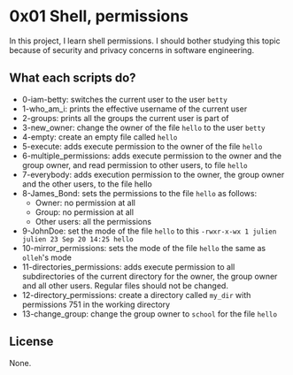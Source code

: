 # 0x01 Shell, permissions

In this project, I learn shell permissions. I should bother studying this topic because of security and privacy concerns in software engineering.

## What each scripts do?

* 0-iam-betty: switches the current user to the user `betty`
* 1-who_am_i: prints the effective username of the current user
* 2-groups: prints all the groups the current user is part of
* 3-new_owner: change the owner of the file `hello` to the user `betty`
* 4-empty: create an empty file called `hello`
* 5-execute: adds execute permission to the owner of the file `hello`
* 6-multiple_permissions: adds execute permission to the owner and the group owner, and read permission to other users, to file `hello`
* 7-everybody: adds execution permission to the owner, the group owner and the other users, to the file hello
* 8-James_Bond: sets the permissions to the file `hello` as follows:
  * Owner: no permission at all
  * Group: no permission at all
  * Other users: all the permissions
* 9-JohnDoe: set the mode of the file `hello` to this ```-rwxr-x-wx 1 julien julien 23 Sep 20 14:25 hello```
* 10-mirror_permissions: sets the mode of the file `hello` the same as `olleh`'s mode
* 11-directories_permissions: adds execute permission to all subdirectories of the current directory for the owner, the group owner and all other users. Regular files should not be changed.
* 12-directory_permissions: create a directory called `my_dir` with permissions 751 in the working directory
* 13-change_group: change the group owner to `school` for the file `hello`

## License
None.